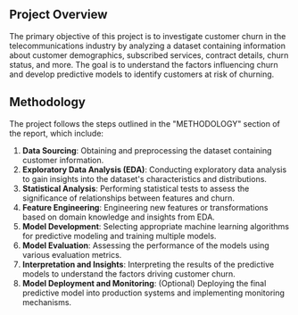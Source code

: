 
## Project Overview
The primary objective of this project is to investigate customer churn in the telecommunications industry by analyzing a dataset containing information about customer demographics, subscribed services, contract details, churn status, and more. The goal is to understand the factors influencing churn and develop predictive models to identify customers at risk of churning.

## Methodology
The project follows the steps outlined in the "METHODOLOGY" section of the report, which include:

1. **Data Sourcing**: Obtaining and preprocessing the dataset containing customer information.
2. **Exploratory Data Analysis (EDA)**: Conducting exploratory data analysis to gain insights into the dataset's characteristics and distributions.
3. **Statistical Analysis**: Performing statistical tests to assess the significance of relationships between features and churn.
4. **Feature Engineering**: Engineering new features or transformations based on domain knowledge and insights from EDA.
5. **Model Development**: Selecting appropriate machine learning algorithms for predictive modeling and training multiple models.
6. **Model Evaluation**: Assessing the performance of the models using various evaluation metrics.
7. **Interpretation and Insights**: Interpreting the results of the predictive models to understand the factors driving customer churn.
8. **Model Deployment and Monitoring**: (Optional) Deploying the final predictive model into production systems and implementing monitoring mechanisms.

